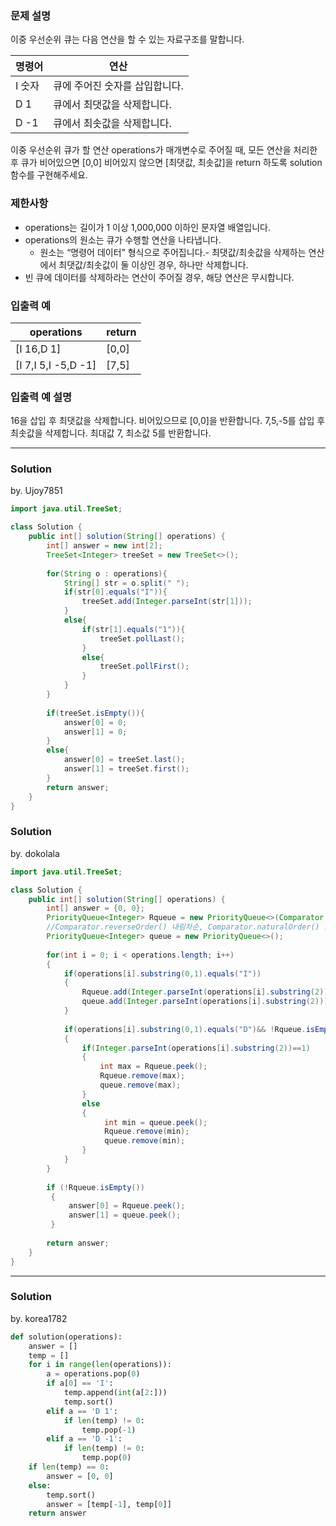 ### 문제 설명
이중 우선순위 큐는 다음 연산을 할 수 있는 자료구조를 말합니다.

|명령어	|연산|
|--|--|
|I 숫자	|큐에 주어진 숫자를 삽입합니다.|
|D 1	|큐에서 최댓값을 삭제합니다.|
|D -1	|큐에서 최솟값을 삭제합니다.|

이중 우선순위 큐가 할 연산 operations가 매개변수로 주어질 때, 모든 연산을 처리한 후 큐가 비어있으면 [0,0] 비어있지 않으면 [최댓값, 최솟값]을 return 하도록 solution 함수를 구현해주세요.

### 제한사항
- operations는 길이가 1 이상 1,000,000 이하인 문자열 배열입니다.
- operations의 원소는 큐가 수행할 연산을 나타냅니다.
  - 원소는 “명령어 데이터” 형식으로 주어집니다.- 최댓값/최솟값을 삭제하는 연산에서 최댓값/최솟값이 둘 이상인 경우, 하나만 삭제합니다.
- 빈 큐에 데이터를 삭제하라는 연산이 주어질 경우, 해당 연산은 무시합니다.

### 입출력 예
|operations|	return|
|--|--|
|[I 16,D 1]|	[0,0]|
|[I 7,I 5,I -5,D -1]|	[7,5]|

### 입출력 예 설명
16을 삽입 후 최댓값을 삭제합니다. 비어있으므로 [0,0]을 반환합니다.
7,5,-5를 삽입 후 최솟값을 삭제합니다. 최대값 7, 최소값 5를 반환합니다.

---
### Solution

by. Ujoy7851
```java
import java.util.TreeSet;

class Solution {
    public int[] solution(String[] operations) {
        int[] answer = new int[2];
        TreeSet<Integer> treeSet = new TreeSet<>();
        
        for(String o : operations){
            String[] str = o.split(" ");
            if(str[0].equals("I")){
                treeSet.add(Integer.parseInt(str[1]));
            }
            else{
                if(str[1].equals("1")){
                    treeSet.pollLast();
                }
                else{
                    treeSet.pollFirst();
                }
            }
        }
        
        if(treeSet.isEmpty()){
            answer[0] = 0;
            answer[1] = 0;
        }
        else{
            answer[0] = treeSet.last();
            answer[1] = treeSet.first();
        }
        return answer;
    }
}
```
### Solution

by. dokolala
```java
import java.util.TreeSet;

class Solution {
    public int[] solution(String[] operations) {
	    int[] answer = {0, 0};
	    PriorityQueue<Integer> Rqueue = new PriorityQueue<>(Comparator.reverseOrder());
	    //Comparator.reverseOrder() 내림차순, Comparator.naturalOrder() 오름차순
	    PriorityQueue<Integer> queue = new PriorityQueue<>();
	    
	    for(int i = 0; i < operations.length; i++)
        {
        	if(operations[i].substring(0,1).equals("I")) 
        	{
        		Rqueue.add(Integer.parseInt(operations[i].substring(2)));
        		queue.add(Integer.parseInt(operations[i].substring(2)));
        	}
        	
        	if(operations[i].substring(0,1).equals("D")&& !Rqueue.isEmpty())
        	{
	        	if(Integer.parseInt(operations[i].substring(2))==1)
	        	{
	        		int max = Rqueue.peek();
	        		Rqueue.remove(max);
	        		queue.remove(max);
	        	}
	        	else
	        	{
	        		 int min = queue.peek();
	        		 Rqueue.remove(min);
	        		 queue.remove(min);
	        	}        
        	} 
        }
	    
	    if (!Rqueue.isEmpty())
		 { 
			 answer[0] = Rqueue.peek(); 
			 answer[1] = queue.peek(); 
		 }
	    
		return answer;
	}
}
```
---
### Solution

by. korea1782
```python
def solution(operations):
    answer = []
    temp = []
    for i in range(len(operations)):
        a = operations.pop(0)
        if a[0] == 'I':
            temp.append(int(a[2:]))
            temp.sort()
        elif a == 'D 1':
            if len(temp) != 0:
                temp.pop(-1)
        elif a == 'D -1':
            if len(temp) != 0:
                temp.pop(0)
    if len(temp) == 0:
        answer = [0, 0]
    else:
        temp.sort()
        answer = [temp[-1], temp[0]]
    return answer
```
